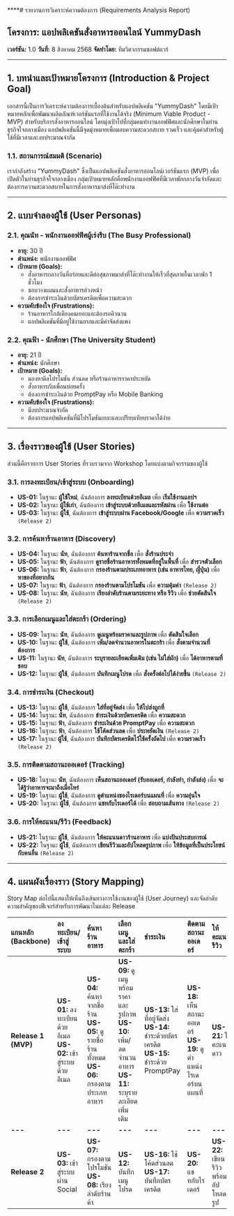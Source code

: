 ****# รายงานการวิเคราะห์ความต้องการ (Requirements Analysis Report)
## โครงการ: แอปพลิเคชันสั่งอาหารออนไลน์ YummyDash

**เวอร์ชัน:** 1.0
**วันที่:** 8 สิงหาคม 2568
**จัดทำโดย:** ทีมวิศวกรรมซอฟต์แวร์

---

## 1. บทนำและเป้าหมายโครงการ (Introduction & Project Goal)
เอกสารนี้เป็นการวิเคราะห์ความต้องการเบื้องต้นสำหรับแอปพลิเคชัน "YummyDash" โดยมีเป้าหมายหลักเพื่อพัฒนาผลิตภัณฑ์เวอร์ชันแรกที่ใช้งานได้จริง (Minimum Viable Product - MVP) สำหรับบริการสั่งอาหารออนไลน์ โดยมุ่งเป้าไปที่กลุ่มคนทำงานออฟฟิศและนักศึกษาในย่านธุรกิจใจกลางเมือง แอปพลิเคชันนี้มีจุดมุ่งหมายเพื่อมอบความสะดวกสบาย รวดเร็ว และคุ้มค่าสำหรับผู้ใช้ที่มีเวลาและงบประมาณจำกัด

### 1.1. สถานการณ์สมมติ (Scenario)
เรากำลังสร้าง "YummyDash" ซึ่งเป็นแอปพลิเคชันสั่งอาหารออนไลน์เวอร์ชันแรก (MVP) เพื่อเปิดตัวในย่านธุรกิจใจกลางเมือง กลุ่มเป้าหมายหลักคือพนักงานออฟฟิศที่มีเวลาพักกลางวันจำกัดและต้องการความสะดวกสบายในการสั่งอาหารมาส่งที่โต๊ะทำงาน

---

## 2. แบบจำลองผู้ใช้ (User Personas)
### 2.1. คุณนัท - พนักงานออฟฟิศผู้เร่งรีบ (The Busy Professional)
- **อายุ:** 30 ปี
- **ตำแหน่ง:** พนักงานออฟฟิศ
- **เป้าหมาย (Goals):**
  - สั่งอาหารกลางวันที่อร่อยและดีต่อสุขภาพมาส่งที่โต๊ะทำงานให้เร็วที่สุดภายในเวลาพัก 1 ชั่วโมง
  - ชอบวางแผนและสั่งอาหารล่วงหน้า
  - ต้องการชำระเงินด้วยบัตรเครดิตเพื่อความสะดวก
- **ความคับข้องใจ (Frustrations):**
  - ร้านอาหารใกล้เคียงคนเยอะและต้องรอคิวนาน
  - แอปพลิเคชันที่มีอยู่ใช้งานยากและมีค่าจัดส่งแพง

### 2.2. คุณฟ้า - นักศึกษา (The University Student)
- **อายุ:** 21 ปี
- **ตำแหน่ง:** นักศึกษา
- **เป้าหมาย (Goals):**
  - มองหาดีลโปรโมชัน ส่วนลด หรือร้านอาหารราคาประหยัด
  - สั่งอาหารกับเพื่อนบ่อยครั้ง
  - ต้องการชำระเงินด้วย PromptPay หรือ Mobile Banking
- **ความคับข้องใจ (Frustrations):**
  - มีงบประมาณจำกัด
  - ต้องการแอปพลิเคชันที่มีโปรโมชันเยอะและเปรียบเทียบราคาได้ง่าย

---

## 3. เรื่องราวของผู้ใช้ (User Stories)
ส่วนนี้คือรายการ User Stories ที่รวบรวมจาก Workshop โดยแบ่งตามกิจกรรมของผู้ใช้

### 3.1. การลงทะเบียน/เข้าสู่ระบบ (Onboarding)
- **US-01:** ในฐานะ **ผู้ใช้ใหม่**, ฉันต้องการ **ลงทะเบียนด้วยอีเมล** เพื่อ **เริ่มใช้งานแอปฯ**
- **US-02:** ในฐานะ **ผู้ใช้เก่า**, ฉันต้องการ **เข้าสู่ระบบด้วยอีเมลและรหัสผ่าน** เพื่อ **ใช้งานต่อ**
- **US-03:** ในฐานะ **ผู้ใช้**, ฉันต้องการ **เข้าสู่ระบบผ่าน Facebook/Google** เพื่อ **ความรวดเร็ว** `(Release 2)`

### 3.2. การค้นหาร้านอาหาร (Discovery)
- **US-04:** ในฐานะ **นัท**, ฉันต้องการ **ค้นหาร้านจากชื่อ** เพื่อ **สั่งร้านประจำ**
- **US-05:** ในฐานะ **ฟ้า**, ฉันต้องการ **ดูรายชื่อร้านอาหารทั้งหมดที่อยู่ในพื้นที่** เพื่อ **สำรวจตัวเลือก**
- **US-06:** ในฐานะ **ฟ้า**, ฉันต้องการ **กรองร้านตามประเภทอาหาร (เช่น อาหารไทย, ญี่ปุ่น)** เพื่อ **หาของที่อยากกิน**
- **US-07:** ในฐานะ **ฟ้า**, ฉันต้องการ **กรองร้านตามโปรโมชัน** เพื่อ **ความคุ้มค่า** `(Release 2)`
- **US-08:** ในฐานะ **นัท**, ฉันต้องการ **เรียงลำดับร้านตามระยะทาง หรือ รีวิว** เพื่อ **ช่วยตัดสินใจ** `(Release 2)`

### 3.3. การเลือกเมนูและใส่ตะกร้า (Ordering)
- **US-09:** ในฐานะ **นัท**, ฉันต้องการ **ดูเมนูพร้อมราคาและรูปภาพ** เพื่อ **ตัดสินใจเลือก**
- **US-10:** ในฐานะ **ผู้ใช้**, ฉันต้องการ **เพิ่ม/ลดจำนวนอาหารในตะกร้า** เพื่อ **สั่งตามจำนวนที่ต้องการ**
- **US-11:** ในฐานะ **นัท**, ฉันต้องการ **ระบุรายละเอียดเพิ่มเติม (เช่น ไม่ใส่ผัก)** เพื่อ **ได้อาหารตามที่ชอบ**
- **US-12:** ในฐานะ **ผู้ใช้**, ฉันต้องการ **บันทึกเมนูโปรด** เพื่อ **สั่งครั้งต่อไปได้ง่ายขึ้น** `(Release 2)`

### 3.4. การชำระเงิน (Checkout)
- **US-13:** ในฐานะ **ผู้ใช้**, ฉันต้องการ **ใส่ที่อยู่จัดส่ง** เพื่อ **ให้ไปส่งถูกที่**
- **US-14:** ในฐานะ **นัท**, ฉันต้องการ **ชำระเงินด้วยบัตรเครดิต** เพื่อ **ความสะดวก**
- **US-15:** ในฐานะ **ฟ้า**, ฉันต้องการ **ชำระเงินด้วย PromptPay** เพื่อ **ความสะดวก**
- **US-16:** ในฐานะ **ฟ้า**, ฉันต้องการ **ใช้โค้ดส่วนลด** เพื่อ **ประหยัดเงิน** `(Release 2)`
- **US-17:** ในฐานะ **ผู้ใช้**, ฉันต้องการ **บันทึกบัตรเครดิตไว้ใช้ครั้งถัดไป** เพื่อ **ความรวดเร็ว** `(Release 2)`

### 3.5. การติดตามสถานะออเดอร์ (Tracking)
- **US-18:** ในฐานะ **นัท**, ฉันต้องการ **เห็นสถานะออเดอร์ (รับออเดอร์, กำลังทำ, กำลังส่ง)** เพื่อ **จะได้รู้ว่าอาหารจะมาถึงเมื่อไหร่**
- **US-19:** ในฐานะ **ผู้ใช้**, ฉันต้องการ **ดูตำแหน่งของไรเดอร์บนแผนที่** เพื่อ **ความอุ่นใจ**
- **US-20:** ในฐานะ **ผู้ใช้**, ฉันต้องการ **แชทกับไรเดอร์ได้** เพื่อ **สอบถามเส้นทาง** `(Release 2)`

### 3.6. การให้คะแนน/รีวิว (Feedback)
- **US-21:** ในฐานะ **ผู้ใช้**, ฉันต้องการ **ให้คะแนนดาวร้านอาหาร** เพื่อ **แบ่งปันประสบการณ์**
- **US-22:** ในฐานะ **ผู้ใช้**, ฉันต้องการ **เขียนรีวิวและอัปโหลดรูปภาพ** เพื่อ **ให้ข้อมูลที่เป็นประโยชน์กับคนอื่น** `(Release 2)`

---

## 4. แผนผังเรื่องราว (Story Mapping)
Story Map ต่อไปนี้แสดงให้เห็นถึงเส้นทางการใช้งานของผู้ใช้ (User Journey) และจัดลำดับความสำคัญของฟีเจอร์สำหรับการพัฒนาในแต่ละ Release

| **แกนหลัก (Backbone)** | **ลงทะเบียน/เข้าสู่ระบบ** | **ค้นหาร้านอาหาร** | **เลือกเมนูและใส่ตะกร้า** | **ชำระเงิน** | **ติดตามสถานะออเดอร์** | **ให้คะแนน/รีวิว** |
|:---|:---|:---|:---|:---|:---|:---|
| **Release 1 (MVP)** | **US-01:** ลงทะเบียนด้วยอีเมล<br>**US-02:** เข้าสู่ระบบด้วยอีเมล | **US-04:** ค้นหาจากชื่อร้าน<br>**US-05:** ดูรายชื่อร้านทั้งหมด<br>**US-06:** กรองตามประเภทอาหาร | **US-09:** ดูเมนูพร้อมราคาและรูปภาพ<br>**US-10:** เพิ่ม/ลดจำนวนอาหาร<br>**US-11:** ระบุรายละเอียดเพิ่มเติม | **US-13:** ใส่ที่อยู่จัดส่ง<br>**US-14:** ชำระด้วยบัตรเครดิต<br>**US-15:** ชำระด้วย PromptPay | **US-18:** เห็นสถานะออเดอร์<br>**US-19:** ดูตำแหน่งไรเดอร์บนแผนที่ | **US-21:** ให้คะแนนดาว |
| **---** | **---** | **---** | **---** | **---** | **---** | **---** |
| **Release 2** | **US-03:** เข้าสู่ระบบผ่าน Social | **US-07:** กรองตามโปรโมชัน<br>**US-08:** เรียงลำดับร้านค้า | **US-12:** บันทึกเมนูโปรด | **US-16:** ใช้โค้ดส่วนลด<br>**US-17:** บันทึกบัตรเครดิต | **US-20:** แชทกับไรเดอร์ | **US-22:** เขียนรีวิวพร้อมอัปโหลดรูป |
